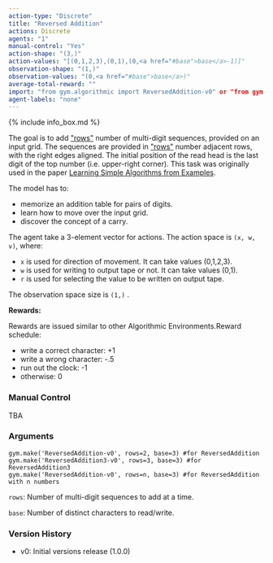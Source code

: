 ```yaml
---
action-type: "Discrete"
title: "Reversed Addition"
actions: Discrete
agents: "1"
manual-control: "Yes"
action-shape: "(3,)"
action-values: "[(0,1,2,3),(0,1),(0,<a href="#base">base</a>-1)]"
observation-shape: "(1,)"
observation-values: "(0,<a href="#base">base</a>)"
average-total-reward: ""
import: "from gym.algorithmic import ReversedAddition-v0" or "from gym.algorithmic import ReversedAddition3-v0"
agent-labels: "none"
---
```


{% include info_box.md %}

The goal is to add <a href="#rows">"rows"</a> number of multi-digit sequences, provided on an input grid. The sequences are provided in <a href="#rows">"rows"</a> number adjacent rows, with the right edges aligned. The initial position of the read head is the last digit of the top number (i.e. upper-right corner). This task was originally used in the paper <a href="http://arxiv.org/abs/1511.07275">Learning Simple Algorithms from Examples</a>.

The model has to: 
- memorize an addition table for pairs of digits. 
- learn how to move over the input grid.
- discover the concept of a carry. 

The agent take a 3-element vector for actions.
The action space is `(x, w, v)`, where: 
- `x` is used for direction of movement. It can take values (0,1,2,3).
- `w` is used for writing to output tape or not. It can take values (0,1). 
- `r` is used for selecting the value to be written on output tape.


The observation space size is `(1,)` .

**Rewards:**

Rewards are issued similar to other Algorithmic Environments.Reward schedule:
- write a correct character: +1
- write a wrong character: -.5
- run out the clock: -1
- otherwise: 0

### Manual Control

TBA


### Arguments

```
gym.make('ReversedAddition-v0', rows=2, base=3) #for ReversedAddition
gym.make('ReversedAddition3-v0', rows=3, base=3) #for ReversedAddition3
gym.make('ReversedAddition-v0', rows=n, base=3) #for ReversedAddition with n numbers
```

<a id="rows">`rows`</a>: Number of multi-digit sequences to add at a time.

<a id="base">`base`</a>: Number of distinct characters to read/write.

### Version History

* v0: Initial versions release (1.0.0)